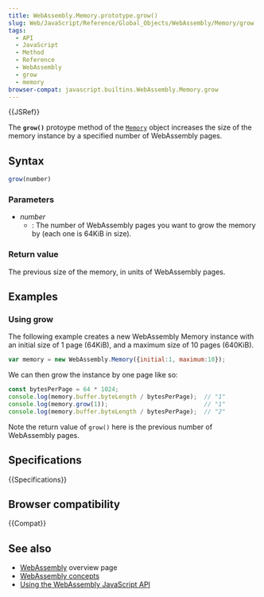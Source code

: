 ```yaml
---
title: WebAssembly.Memory.prototype.grow()
slug: Web/JavaScript/Reference/Global_Objects/WebAssembly/Memory/grow
tags:
  - API
  - JavaScript
  - Method
  - Reference
  - WebAssembly
  - grow
  - memory
browser-compat: javascript.builtins.WebAssembly.Memory.grow
---
```

{{JSRef}}

The **`grow()`** protoype method of the
[`Memory`](/en-US/docs/Web/JavaScript/Reference/Global_Objects/WebAssembly/Memory)
object increases the size of the memory instance by a specified number of
WebAssembly pages.

## Syntax

```js
grow(number)
```

### Parameters

- _number_
  - : The number of WebAssembly pages you want to grow the memory by (each one
    is 64KiB in size).

### Return value

The previous size of the memory, in units of WebAssembly pages.

## Examples

### Using grow

The following example creates a new WebAssembly Memory instance with an initial
size of 1 page (64KiB), and a maximum size of 10 pages (640KiB).

```js
var memory = new WebAssembly.Memory({initial:1, maximum:10});
```

We can then grow the instance by one page like so:

```js
const bytesPerPage = 64 * 1024;
console.log(memory.buffer.byteLength / bytesPerPage);  // "1"
console.log(memory.grow(1));                           // "1"
console.log(memory.buffer.byteLength / bytesPerPage);  // "2"
```

Note the return value of `grow()` here is the previous number of WebAssembly
pages.

## Specifications

{{Specifications}}

## Browser compatibility

{{Compat}}

## See also

- [WebAssembly](/en-US/docs/WebAssembly) overview page
- [WebAssembly concepts](/en-US/docs/WebAssembly/Concepts)
- [Using the WebAssembly JavaScript API](/en-US/docs/WebAssembly/Using_the_JavaScript_API)
